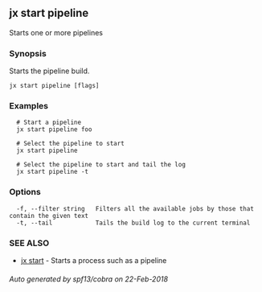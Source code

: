 ## jx start pipeline

Starts one or more pipelines

### Synopsis


Starts the pipeline build.

```
jx start pipeline [flags]
```

### Examples

```
  # Start a pipeline
  jx start pipeline foo
  
  # Select the pipeline to start
  jx start pipeline
  
  # Select the pipeline to start and tail the log
  jx start pipeline -t
```

### Options

```
  -f, --filter string   Filters all the available jobs by those that contain the given text
  -t, --tail            Tails the build log to the current terminal
```

### SEE ALSO
* [jx start](jx_start.md)	 - Starts a process such as a pipeline

###### Auto generated by spf13/cobra on 22-Feb-2018
